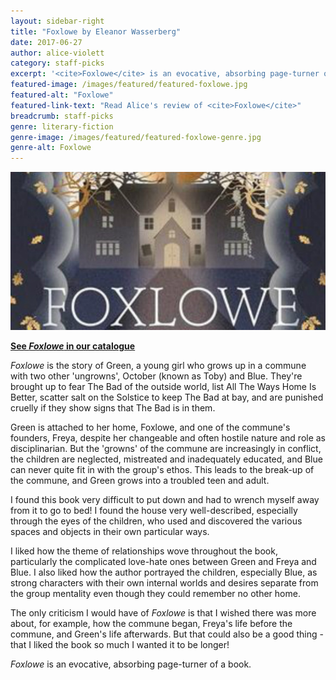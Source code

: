 ```yaml
---
layout: sidebar-right
title: "Foxlowe by Eleanor Wasserberg"
date: 2017-06-27
author: alice-violett
category: staff-picks
excerpt: '<cite>Foxlowe</cite> is an evocative, absorbing page-turner of a book.'
featured-image: /images/featured/featured-foxlowe.jpg
featured-alt: "Foxlowe"
featured-link-text: "Read Alice's review of <cite>Foxlowe</cite>"
breadcrumb: staff-picks
genre: literary-fiction
genre-image: /images/featured/featured-foxlowe-genre.jpg
genre-alt: Foxlowe
---
```


![Foxlowe](/images/featured/featured-foxlowe.jpg)

**[See <cite>Foxlowe</cite> in our catalogue](https://suffolk.spydus.co.uk/cgi-bin/spydus.exe/ENQ/OPAC/BIBENQ?BRN=1972324)**

<cite>Foxlowe</cite> is the story of Green, a young girl who grows up in a commune with two other 'ungrowns', October (known as Toby) and Blue. They're brought up to fear The Bad of the outside world, list All The Ways Home Is Better, scatter salt on the Solstice to keep The Bad at bay, and are punished cruelly if they show signs that The Bad is in them.

Green is attached to her home, Foxlowe, and one of the commune's founders, Freya, despite her changeable and often hostile nature and role as disciplinarian. But the 'growns' of the commune are increasingly in conflict, the children are neglected, mistreated and inadequately educated, and Blue can never quite fit in with the group's ethos. This leads to the break-up of the commune, and Green grows into a troubled teen and adult.

I found this book very difficult to put down and had to wrench myself away from it to go to bed! I found the house very well-described, especially through the eyes of the children, who used and discovered the various spaces and objects in their own particular ways.

I liked how the theme of relationships wove throughout the book, particularly the complicated love-hate ones between Green and Freya and Blue. I also liked how the author portrayed the children, especially Blue, as strong characters with their own internal worlds and desires separate from the group mentality even though they could remember no other home.

The only criticism I would have of <cite>Foxlowe</cite> is that I wished there was more about, for example, how the commune began, Freya's life before the commune, and Green's life afterwards. But that could also be a good thing - that I liked the book so much I wanted it to be longer!

<cite>Foxlowe</cite> is an evocative, absorbing page-turner of a book.
